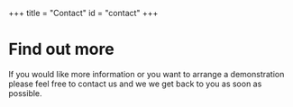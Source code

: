 +++
title = "Contact"
id = "contact"
+++

# Find out more

If you would like more information or you want to arrange a demonstration please feel free to contact us and we we get back to you as soon as possible.


